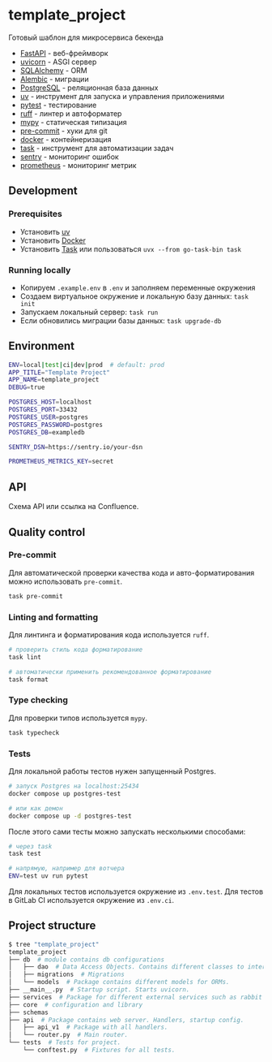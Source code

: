 # template_project

Готовый шаблон для микросервиса бекенда

- [FastAPI](https://fastapi.tiangolo.com/) - веб-фреймворк
- [uvicorn](https://www.uvicorn.org/) - ASGI сервер
- [SQLAlchemy](https://www.sqlalchemy.org/) - ORM
- [Alembic](https://alembic.sqlalchemy.org/en/latest/) - миграции
- [PostgreSQL](https://www.postgresql.org/) - реляционная база данных
- [uv](https://docs.astral.sh/uv/) - инструмент для запуска и управления приложениями
- [pytest](https://docs.pytest.org/en/7.4.x/) - тестирование
- [ruff](https://beta.ruff.rs/docs/) - линтер и автоформатер
- [mypy](https://mypy-lang.org/) - статическая типизация
- [pre-commit](https://pre-commit.com/) - хуки для git
- [docker](https://www.docker.com/) - контейнеризация
- [task](https://taskfile.dev/) - инструмент для автоматизации задач
- [sentry](https://sentry.io/) - мониторинг ошибок
- [prometheus](https://prometheus.io/) - мониторинг метрик

## Development

### Prerequisites

- Установить [uv](https://docs.astral.sh/uv/getting-started/installation/)
- Установить [Docker](https://docs.docker.com/get-docker/)
- Установить [Task](https://taskfile.dev/installation/) или пользоваться `uvx --from go-task-bin task`


### Running locally

- Копируем `.example.env` в `.env` и заполняем переменные окружения
- Создаем виртуальное окружение и локальную базу данных: `task init`
- Запускаем локальный сервер: `task run`
- Если обновились миграции базы данных: `task upgrade-db`

## Environment

```bash
ENV=local|test|ci|dev|prod  # default: prod
APP_TITLE="Template Project"
APP_NAME=template_project
DEBUG=true

POSTGRES_HOST=localhost
POSTGRES_PORT=33432
POSTGRES_USER=postgres
POSTGRES_PASSWORD=postgres
POSTGRES_DB=exampledb

SENTRY_DSN=https://sentry.io/your-dsn

PROMETHEUS_METRICS_KEY=secret
```

## API

Схема API или ссылка на Confluence.

## Quality control

### Pre-commit

Для автоматической проверки качества кода и авто-форматирования можно использовать `pre-commit`.

```bash
task pre-commit
```

### Linting and formatting

Для линтинга и форматирования кода используется `ruff`.

```bash
# проверить стиль кода форматирование
task lint

# автоматически применить рекомендованное форматирование
task format
```

### Type checking

Для проверки типов используется `mypy`.

```bash
task typecheck
```

### Tests

Для локальной работы тестов нужен запущенный Postgres.

```bash
# запуск Postgres на localhost:25434
docker compose up postgres-test

# или как демон
docker compose up -d postgres-test
```

После этого сами тесты можно запускать несколькими способами:

```bash
# через task
task test

# напрямую, например для вотчера
ENV=test uv run pytest
```

Для локальных тестов используется окружение из `.env.test`.
Для тестов в GitLab CI используется окружение из `.env.ci`.


## Project structure

```bash
$ tree "template_project"
template_project
├── db  # module contains db configurations
│   ├── dao  # Data Access Objects. Contains different classes to interact with database.
│   ├── migrations  # Migrations
│   └── models  # Package contains different models for ORMs.
├── __main__.py  # Startup script. Starts uvicorn.
├── services  # Package for different external services such as rabbit or redis etc.
├── core  # configuration and library
├── schemas
├── api  # Package contains web server. Handlers, startup config.
│   ├── api_v1  # Package with all handlers.
│   └── router.py  # Main router.
└── tests  # Tests for project.
    └── conftest.py  # Fixtures for all tests.
```
